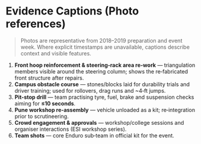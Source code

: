 # Evidence Captions (Photo references)

> Photos are representative from 2018–2019 preparation and event week. Where explicit timestamps are unavailable, captions describe context and visible features.

1. **Front hoop reinforcement & steering‑rack area re‑work** — triangulation members visible around the steering column; shows the re‑fabricated front structure after repairs.
2. **Campus obstacle course** — stones/blocks laid for durability trials and driver training; used for rollovers, drag runs and ~4‑ft jumps.
3. **Pit‑stop drill** — team practising tyre, fuel, brake and suspension checks aiming for **≤10 seconds**.
4. **Pune workshop re‑assembly** — vehicle unloaded as a kit; re‑integration prior to scrutineering.
5. **Crowd engagement & approvals** — workshop/college sessions and organiser interactions (ESI workshop series).
6. **Team shots** — core Enduro sub‑team in official kit for the event.
